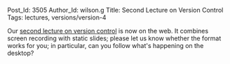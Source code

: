 Post_Id: 3505
Author_Id: wilson.g
Title: Second Lecture on Version Control
Tags: lectures, versions/version-4

<p>Our <a href="{{root_path}}/4_0/vc/basic.html">second lecture on version control</a> is now on the web.  It combines screen recording with static slides; please let us know whether the format works for you; in particular, can you follow what's happening on the desktop?</p>
